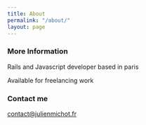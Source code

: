 ```yaml
---
title: About
permalink: "/about/"
layout: page
---
```


### More Information

Rails and Javascript developer based in paris

Available for freelancing work


### Contact me

[contact@julienmichot.fr](mailto:contact@julienmichot.fr)

